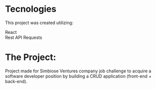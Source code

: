 # Tecnologies
This project was created utilizing:

React\
Rest API Requests

# The Project:

Project made for Simbiose Ventures company job challenge to acquire a software developer position by building a CRUD application (front-end + back-end).
